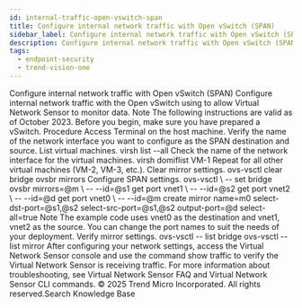 ```yaml
---
id: internal-traffic-open-vswitch-span
title: Configure internal network traffic with Open vSwitch (SPAN)
sidebar_label: Configure internal network traffic with Open vSwitch (SPAN)
description: Configure internal network traffic with Open vSwitch (SPAN)
tags:
  - endpoint-security
  - trend-vision-one
---
```


 Configure internal network traffic with Open vSwitch (SPAN) Configure internal network traffic with the Open vSwitch using to allow Virtual Network Sensor to monitor data. Note The following instructions are valid as of October 2023. Before you begin, make sure you have prepared a vSwitch. Procedure Access Terminal on the host machine. Verify the name of the network interface you want to configure as the SPAN destination and source. List virtual machines. virsh list --all Check the name of the network interface for the virtual machines. virsh domiflist VM-1 Repeat for all other virtual machines (VM-2, VM-3, etc.). Clear mirror settings. ovs-vsctl clear bridge ovsbr mirrors Configure SPAN settings. ovs-vsctl \ -- set bridge ovsbr mirrors=@m \ -- --id=@s1 get port vnet1 \ -- --id=@s2 get port vnet2 \ -- --id=@d get port vnet0 \ -- --id=@m create mirror name=m0 select-dst-port=@s1,@s2 select-src-port=@s1,@s2 output-port=@d select-all=true Note The example code uses vnet0 as the destination and vnet1, vnet2 as the source. You can change the port names to suit the needs of your deployment. Verify mirror settings. ovs-vsctl -- list bridge ovs-vsctl -- list mirror After configuring your network settings, access the Virtual Network Sensor console and use the command show traffic to verify the Virtual Network Sensor is receiving traffic. For more information about troubleshooting, see Virtual Network Sensor FAQ and Virtual Network Sensor CLI commands. © 2025 Trend Micro Incorporated. All rights reserved.Search Knowledge Base